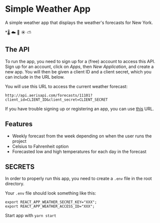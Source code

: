 # Simple Weather App
A simple weather app that displays the weather's forecasts for New York.

*🌡️ ☁️ 🌈 ☀️ ⛅

## The API
To run the app, you need to sign up for a (free) account to access this API. Sign up for an account, click on _Apps_, then _New Application_, and create a new app. You will then be given a client ID and a client secret, which you can include in the URL below.

You will use this URL to access the current weather forecast:

```
http://api.aerisapi.com/forecasts/11101?client_id=CLIENT_ID&client_secret=CLIENT_SECRET
```

If you have trouble signing up or registering an app, you can use [this](http://api.aerisapi.com/forecasts/11101?client_id=i5pHKBD39KOmHRkLoHcSi&client_secret=zjEUHJhnSKZR7yxrfXOU5QtFo3XGiyDjErG59s9M) URL.


## Features 

* Weekly forecast from the week depending on when the user runs the project
* Celsius to Fahrenheit option  
* Forecasted low and high temperatures for each day in the forecast

## SECRETS
In order to properly run this app, you need to create a `.env` file in the root directory. 

Your `.env` file should look something like this:

```
export REACT_APP_WEATHER_SECRET_KEY="XXX";
export REACT_APP_WEATHER_ACCESS_ID="XXX";

```

Start app with `yarn start`</br>

